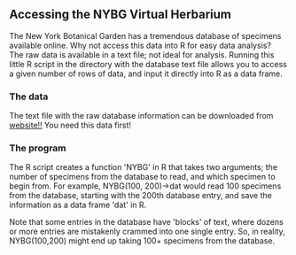 ## Accessing the NYBG Virtual Herbarium

The New York Botanical Garden has a tremendous database of specimens available online.  Why not access this data into R for easy data analysis?  
The raw data is available in a text file; not ideal for analysis.  Running this little R script in the directory with the database text file allows
you to access a given number of rows of data, and input it directly into R as a data frame.

### The data

The text file with the raw database information can be downloaded from [website!!](www.google.com)  You need this data first!

### The program

The R script creates a function 'NYBG' in R that takes two arguments; the number of specimens from the database to read, and which specimen to begin
from.  For example, NYBG(100, 200)->dat  would read 100 specimens from the database, starting with the 200th database entry, and save the information
as a data frame 'dat' in R.

Note that some entries in the database have 'blocks' of text, where dozens or more entries are mistakenly crammed into one single entry.  So, in
reality, NYBG(100,200) might end up taking 100+ specimens from the database.


